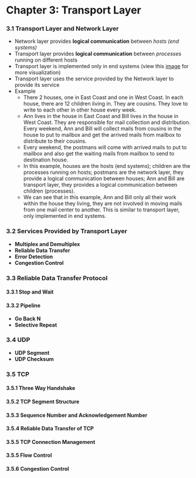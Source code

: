 # Chapter 3: Transport Layer

### 3.1 Transport Layer and Network Layer
* Network layer provides **logical communication** between *hosts (end systems)*
* Transport layer provides **logical communication** between *processes* running on different hosts
* Transport layer is implemented only in end systems (view this [image](images/layers.png) for more visualization)
* Transport layer uses the service provided by the Network layer to provide its service
* Example
    * There 2 houses, one in East Coast and one in West Coast. In each house, there are 12 children living in. They are cousins. They love to write to each other in other house every week.
    * Ann lives in the house in East Coast and Bill lives in the house in West Coast. They are responsible for mail collection and distribution. Every weekend, Ann and Bill will collect mails from cousins in the house to put to mailbox and get the arrived mails from mailbox to distribute to their cousins.
    * Every weekend, the postmans will come with arrived mails to put to mailbox and also get the waiting mails from mailbox to send to destination house.
    * In this example, houses are the hosts (end systems); children are the processes running on hosts; postmans are the network layer, they provide a logical communication between houses; Ann and Bill are transport layer, they provides a logical communication between children (processes).
    * We can see that in this example, Ann and Bill only all their work within the house they living, they are not involved in moving mails from one mail center to another. This is similar to transport layer, only implemented in end systems.

### 3.2 Services Provided by Transport Layer
* **Multiplex and Demultiplex**
* **Reliable Data Transfer**
* **Error Detection**
* **Congestion Control**


### 3.3 Reliable Data Transfer Protocol
#### 3.3.1 Stop and Wait
#### 3.3.2 Pipeline
* **Go Back N**
* **Selective Repeat**

### 3.4 UDP
* **UDP Segment**
* **UDP Checksum**

### 3.5 TCP
#### 3.5.1 Three Way Handshake
#### 3.5.2 TCP Segment Structure
#### 3.5.3 Sequence Number and Acknowledgement Number 
#### 3.5.4 Reliable Data Transfer of TCP
#### 3.5.5 TCP Connection Management
#### 3.5.5 Flow Control
#### 3.5.6 Congestion Control

 
